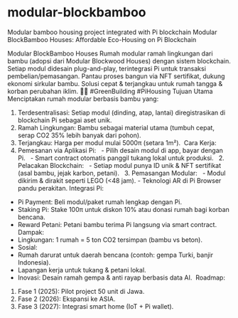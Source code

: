 # modular-blockbamboo
Modular bamboo housing project integrated with Pi blockchain
Modular BlockBamboo Houses: Affordable Eco-Housing on Pi Blockchain

Modular BlockBamboo Houses
Rumah modular ramah lingkungan dari bambu (adopsi dari Modular Blockwood Houses) dengan sistem blockchain. Setiap modul didesain plug-and-play, terintegrasi Pi untuk transaksi pembelian/pemasangan. Pantau proses bangun via NFT sertifikat, dukung ekonomi sirkular bambu. Solusi cepat & terjangkau untuk rumah tangga & korban perubahan iklim. 🏡🎋 #GreenBuilding #PiHousing
Tujuan Utama
Menciptakan rumah modular berbasis bambu yang: 
1. Terdesentralisasi: Setiap modul (dinding, atap, lantai) diregistrasikan di blockchain Pi sebagai aset unik.
2. Ramah Lingkungan: Bambu sebagai material utama (tumbuh cepat, serap CO2 35% lebih banyak dari pohon). 
3. Terjangkau: Harga per modul mulai 5000π (setara 1m²). 
Cara Kerja:
1. Pemesanan via Aplikasi Pi: 
 - Pilih desain modul di app, bayar dengan Pi. 
 - Smart contract otomatis panggil tukang lokal untuk produksi. 
 2. Pelacakan Blockchain: 
 - Setiap modul punya ID unik & NFT sertifikat (asal bambu, jejak karbon, petani). 
 3. Pemasangan Modular: 
 - Modul dikirim & dirakit seperti LEGO (<48 jam). - Teknologi AR di Pi Browser pandu perakitan.
Integrasi Pi:
- Pi Payment: Beli modul/paket rumah lengkap dengan Pi. 
- Staking Pi: Stake 100π untuk diskon 10% atau donasi rumah bagi korban bencana.
- Reward Petani: Petani bambu terima Pi langsung via smart contract. 
Dampak:
- Lingkungan: 1 rumah = 5 ton CO2 tersimpan (bambu vs beton).
- Sosial:
- Rumah darurat untuk daerah bencana (contoh: gempa Turki, banjir Indonesia).
- Lapangan kerja untuk tukang & petani lokal.
- Inovasi: Desain ramah gempa & anti rayap berbasis data AI. 
Roadmap:
1. Fase 1 (2025): Pilot project 50 unit di Jawa. 
2. Fase 2 (2026): Ekspansi ke ASIA. 
3. Fase 3 (2027): Integrasi smart home (IoT + Pi wallet).
